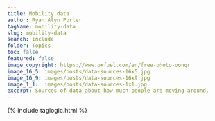 ```yaml
---
title: Mobility data
author: Ryan Alyn Porter
tagName: mobility-data
slug: mobility-data
search: include
folder: Topics
toc: false
featured: false
image_copyright: https://www.pxfuel.com/en/free-photo-oonqr
image_16_5: images/posts/data-sources-16x5.jpg
image_16_9: images/posts/data-sources-16x9.jpg
image_1_1:  images/posts/data-sources-1x1.jpg
excerpt: Sources of data about how much people are moving around.
---
```


<!-- <h2>References</h2>

{% bibliography --query @*[tags ~= models] %} -->

<!-- ## Related -->

{% include taglogic.html %}
